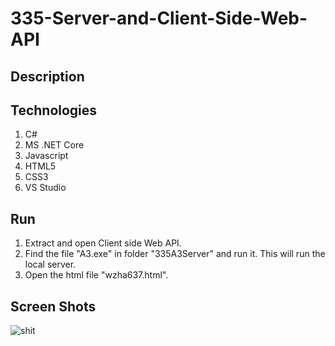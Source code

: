 # 335-Server-and-Client-Side-Web-API

## Description

## Technologies
1. C#
2. MS .NET Core
3. Javascript
4. HTML5
5. CSS3
6. VS Studio
## Run
1. Extract and open Client side Web API.
2. Find the file "A3.exe" in folder "335A3Server" and run it. This will run the local server.
3. Open the html file "wzha637.html".
## Screen Shots
![shit](https://user-images.githubusercontent.com/88303440/197472718-8e0b936e-eac7-4405-bcb2-2c0c1a2e8925.png)
